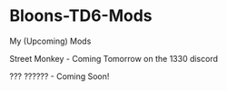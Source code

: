 # Bloons-TD6-Mods
My (Upcoming) Mods


Street Monkey - Coming Tomorrow on the 1330 discord

??? ?????? - Coming Soon!
